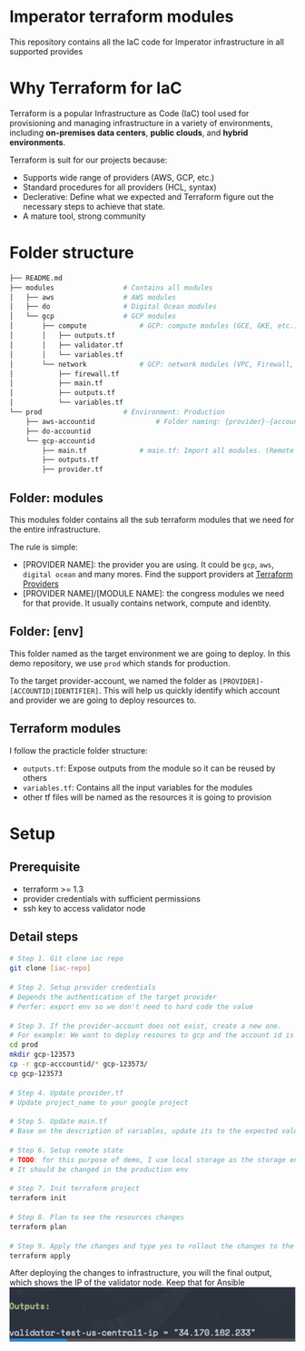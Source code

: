 # Imperator terraform modules

This repository contains all the IaC code for Imperator infrastructure in all supported provides

# Why Terraform for IaC
Terraform is a popular Infrastructure as Code (IaC) tool used for provisioning and managing infrastructure in a variety of environments, including **on-premises data centers**, **public clouds**, and **hybrid environments**.

Terraform is suit for our projects because:
- Supports wide range of providers (AWS, GCP, etc.)
- Standard procedures for all providers (HCL, syntax)
- Declerative: Define what we expected and Terraform figure out the necessary steps to achieve that state.
- A mature tool, strong community

# Folder structure
```bash
├── README.md
├── modules					# Contains all modules
│   ├── aws					# AWS modules 
│   ├── do					# Digital Ocean modules
│   └── gcp					# GCP modules
│       ├── compute				# GCP: compute modules (GCE, GKE, etc.)
│       │   ├── outputs.tf
│       │   ├── validator.tf
│       │   └── variables.tf
│       └── network				# GCP: network modules (VPC, Firewall, etc.)
│           ├── firewall.tf
│           ├── main.tf
│           ├── outputs.tf
│           └── variables.tf
└── prod					# Environment: Production
    ├── aws-accountid				# Folder naming: {provider}-{accountid|identifier}
    ├── do-accountid
    └── gcp-accountid
        ├── main.tf				# main.tf: Import all modules. (Remote modules, local modules)
        ├── outputs.tf
        ├── provider.tf
```

## Folder: modules
This modules folder contains all the sub terraform modules that we need for the entire infrastructure.

The rule is simple:
- [PROVIDER NAME]: the provider you are using. It could be `gcp`, `aws`, `digital ocean` and many mores. Find the support providers at [Terraform Providers](https://registry.terraform.io/browse/providers)
- [PROVIDER NAME]/[MODULE NAME]: the congress modules we need for that provide. It usually contains network, compute and identity.

## Folder: [env]
This folder named as the target environment we are going to deploy. In this demo repository, we use `prod` which stands for production.

To the target provider-account, we named the folder as `[PROVIDER]-[ACCOUNTID|IDENTIFIER]`. This will help us quickly identify which account and provider we are going to deploy resources to.

## Terraform modules
I follow the practicle folder structure:
- `outputs.tf`: Expose outputs from the module so it can be reused by others
- `variables.tf`: Contains all the input variables for the modules
- other tf files will be named as the resources it is going to provision

# Setup

## Prerequisite
- terraform >= 1.3
- provider credentials with sufficient permissions
- ssh key to access validator node

## Detail steps
```bash
# Step 1. Git clone iac repo
git clone [iac-repo]

# Step 2. Setup provider credentials
# Depends the authentication of the target provider
# Perfer: export env so we don't need to hard code the value

# Step 3. If the provider-account does not exist, create a new one.
# For example: We want to deploy resoures to gcp and the account id is 123573
cd prod
mkdir gcp-123573
cp -r gcp-acccountid/* gcp-123573/
cp gcp-123573

# Step 4. Update provider.tf
# Update project_name to your google project 

# Step 5. Update main.tf
# Base on the description of variables, update its to the expected value

# Step 6. Setup remote state
# TODO: for this purpose of demo, I use local storage as the storage engine for state files
# It should be changed in the production env

# Step 7. Init terraform project
terraform init

# Step 8. Plan to see the resources changes
terraform plan

# Step 9. Apply the changes and type yes to rollout the changes to the real account
terraform apply 
```

After deploying the changes to infrastructure, you will the final output, which shows the IP of the validator node. Keep that for Ansible ![image](files/final_output.jpg)
